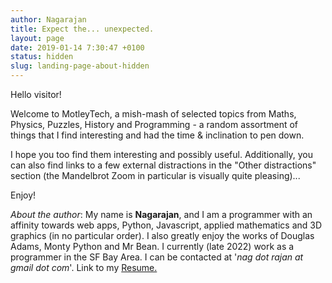 ```yaml
---
author: Nagarajan
title: Expect the... unexpected.
layout: page
date: 2019-01-14 7:30:47 +0100
status: hidden
slug: landing-page-about-hidden
---
```


Hello visitor!

Welcome to MotleyTech, a mish-mash of selected topics from Maths, Physics, Puzzles, History and Programming - a random assortment of things that I find interesting and had the time & inclination to pen down.

I hope you too find them interesting and possibly useful. Additionally, you can also find links to a few external distractions in the "Other distractions" section (the Mandelbrot Zoom in particular is visually quite pleasing)...

Enjoy!

<div id="aboutme">
    <quote>
        <p><i>About the author</i>: My name is <b>Nagarajan</b>, and I am a programmer with an affinity towards web apps, Python, Javascript, applied mathematics and 3D graphics (in no particular order). I also greatly enjoy the works of Douglas Adams, Monty Python and Mr Bean. I currently (late 2022) work as a programmer in the SF Bay Area. I can be contacted at '<i>nag dot rajan at gmail dot com</i>'. Link to my <a href="/Nagarajan_resume.pdf">Resume.</a></p>
    </quote>
</div>
